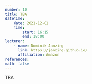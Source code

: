 ```yaml
---
number: 10
title: TBA
datetime:
    date: 2021-12-01
    time: 
        start: 16:15
        end: 18:00
lecturer: 
    - name: Dominik Janzing
      link: https://janzing.github.io/
      affiliation: Amazon
references:
math: false
---
```


TBA